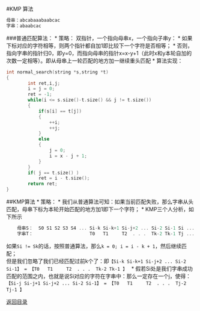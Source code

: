 #KMP 算法
```C
母串：abcabaaabaabcac
字串：abaabcac
```
###普通匹配算法：
* 
策略：
双指针，一个指向母串x，一个指向子串y：
    * 
如果下标对应的字符相等，则两个指针都自加1即比较下一个字符是否相等；
    * 
否则，指向字串的指针归0，即y=0，而指向母串的指针x=x-y+1（此时x和y本轮自加的次数一定相等）。即从母串上一轮匹配的地方加一继续重头匹配
* 
算法实现：
```C
int normal_search(string *s,string *t)
{
        int ret,i,j;
        i = j = 0;
        ret = -1;
        while(i <= s.size()-t.size() && j != t.size())
        {
            if(s[i] == t[j])
            {
                ++i;
                ++j;
            }
            else
            {
                j = 0;
                i = x - j + 1;
            }
        }
        if( j == t.size() )
            ret = i - t.size();
        return ret;
}
```

##KMP算法
* 
策略：
    * 
我们从普通算法可知：如果当前匹配失败，那么字串从头匹配，母串下标为本轮开始匹配的地方加1即下一个字符；
    * 
KMP三个人分析，如下所示
```C
    母串S：  S0 S1 S2 S3 S4 ... Si-k Si-k+1 Si-j+2 ... Si-2 Si-1 Si ... Sx  ... Sn-2 Sn-1
    字串T：                     T0   T1     T2  . . .  Tk-2 Tk-1 Tj ... Tm-1
```
如果```Si != Sk```的话，按照普通算法，那么```k = 0; i = i - k + 1```，然后继续匹配；<br>
但是我们忽略了我们已经匹配过前k个了：即```【Si-k Si-k+1 Si-j+2 ... Si-2 Si-1】 = 【T0   T1     T2  . . .  Tk-2 Tk-1 】 ```
    * 
假若Si处是我们字串成功匹配的范围之内，也就是说Si对应的字符在字串中：那么一定存在一个j，使得：<br>```【Si-j Si-j+1 Si-j+2 ... Si-2 Si-1】 = 【T0   T1     T2  . . .  Tj-2 Tj-1 】```

[返回目录](README.md)
